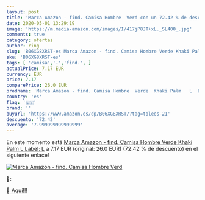 ```yaml
---
layout: post
title: 'Marca Amazon - find. Camisa Hombre  Verd con un 72.42 % de descuento'
date: 2020-05-01 13:29:19
image: 'https://m.media-amazon.com/images/I/417jP8JT+xL._SL400_.jpg'
comments: true
category: ofertas
author: ring
slug: 'B06XG8XRST-es Marca Amazon - find. Camisa Hombre Verde Khaki Palm L...'
sku: 'B06XG8XRST-es'
tags: [ 'camisa','-','find.', ]
actualPrice: 7.17 EUR
currency: EUR
price: 7.17
comparePrice: 26.0 EUR
prodname: 'Marca Amazon - find. Camisa Hombre  Verde  Khaki Palm   L  Label: L'
country: 'es'
flag: '🇪🇸'
brand: ''
buyurl: 'https://www.amazon.es/dp/B06XG8XRST/?tag=tolees-21'
descuento: '72.42'
average: '7.999999999999999'
---
```


En este momento está [Marca Amazon - find. Camisa Hombre  Verde  Khaki Palm   L  Label: L](https://www.amazon.es/dp/B06XG8XRST/?tag=tolees-21) a 7.17 EUR (original: 26.0 EUR) (72.42 %  de descuento) en el siguiente enlace!

[![Marca Amazon - find. Camisa Hombre  Verd](https://m.media-amazon.com/images/I/417jP8JT+xL._SL400_.jpg)](https://www.amazon.es/dp/B06XG8XRST/?tag=tolees-21)

🔎:


[🛒 Aquí!!!](https://www.amazon.es/dp/B06XG8XRST/?tag=tolees-21)
